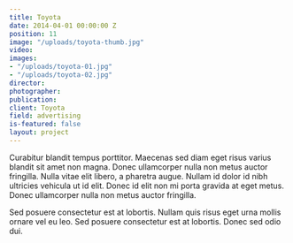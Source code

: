 ```yaml
---
title: Toyota
date: 2014-04-01 00:00:00 Z
position: 11
image: "/uploads/toyota-thumb.jpg"
video: 
images:
- "/uploads/toyota-01.jpg"
- "/uploads/toyota-02.jpg"
director: 
photographer: 
publication: 
client: Toyota
field: advertising
is-featured: false
layout: project
---
```


Curabitur blandit tempus porttitor. Maecenas sed diam eget risus varius blandit sit amet non magna. Donec ullamcorper nulla non metus auctor fringilla. Nulla vitae elit libero, a pharetra augue. Nullam id dolor id nibh ultricies vehicula ut id elit. Donec id elit non mi porta gravida at eget metus. Donec ullamcorper nulla non metus auctor fringilla.

Sed posuere consectetur est at lobortis. Nullam quis risus eget urna mollis ornare vel eu leo. Sed posuere consectetur est at lobortis. Donec sed odio dui.